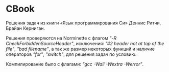 # CBook
Решения задач из книги «Язык программирования Си» Деннис Ритчи, Брайан Керниган.

Решения проверяются на Norminette с флагом _"-R CheckForbiddenSourceHeader"_, исключения: _"42 header not at top of the file"_, _"bad filename"_, а так же размер некоторых функций и наличие операторов _"for"_, _"switch"_, для решения задач по условию.

Компилирование было с флагами: _"gcc -Wall -Wextra -Werror"_.
